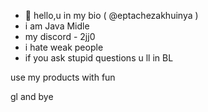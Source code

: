 - 👋 hello,u in my bio    (   @eptachezakhuinya   )
- i am Java Midle
-  my discord    -   2jj0
- i hate weak people
-  if you ask stupid questions u ll in BL


use my products with fun

gl and bye
   
